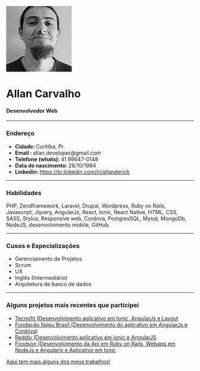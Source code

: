 <img src="https://github.com/nordyc/AllanCarvalho/blob/master/avatar.jpg" height="176" width="176" alt="Allan Carvalho" />
<br />
<h1>Allan Carvalho</h1>
<h4>Desenvolvedor Web</h4>
<hr>
<h3>Endereço</h3>
<ul>
	<li><strong>Cidade: </strong>Curitiba, Pr.</li>
	<li><strong>Email : </strong>allan.developer@gmail.com</li>
	<li><strong>Telefone (whats): </strong>41 99647-0148</li>
	<li><strong>Data de nascimento: </strong>28/10/1984</li>
	<li><strong>Linkedin: </strong><a href="https://br.linkedin.com/in/allanderick" target="_blank">https://br.linkedin.com/in/allanderick</a></li>
</ul>
<hr>
<h3>Habilidades</h3>
<p>
	PHP, Zendframework, Laravel, Drupal, Wordpress, Ruby on Rails, Javascript, Jquery, AngularJs, React, Ionic, React Native, HTML, CSS, SASS, Stylus, Responsive web, Cordova, PostgresSQL, Mysql, MongoDb, NodeJS, desenvolvimento mobile, GitHub.
</p>
<hr>
<h3>Cusos e Especializações</h3>
<ul>
	<li>Gerenciamento de Projetos</li>
	<li>Scrum</li>
	<li>UX</li>
	<li>Inglês (Intermediário)</li>
	<li>Arquitetura de banco de dados</li>
</ul>
<hr>
<h3>Alguns projetos mais recentes que participei</h3>
<ul>
	<li>
		<a href="https://itunes.apple.com/br/app/tecnofit/id1109478634?mt=8" target="_blank">Tecnofit (Desenvolvimento aplicativo em Ionic, AngularJs e Layout</a> 
	</li>
	<li>
		<a href="https://itunes.apple.com/br/app/fundacao-itaipu-brasil/id1066958446?mt=8" target="_blank">Fundação Itaipu Brasil (Desenvolvimento do aplicativo em AngularJs e Cordova)</a>
	</li>
	<li>
		<a href="https://itunes.apple.com/br/app/reddly-ewo/id1087347361?mt=8" target="_blank">Reddly (Desenvolvimento aplicativo em Ionic e AngularJS</a>
	</li>
	<li>
		<a href="http://foodson.com.br/ " target="_blank">Foodson (Desenvolvimento da Api em Ruby on Rails, Webapp em NodeJs e Angularjs e Aplicativo em Ionic</a>
	</li>
</ul>
<p><a href="http://overout.flavors.me/" class="button" target="_blank">Aqui tem mais alguns dos meus trabalhos!</a></p>

